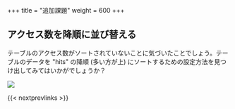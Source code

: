 +++
title = "追加課題"
weight = 600
+++

## アクセス数を降順に並び替える

テーブルのアクセス数がソートされていないことに気づいたことでしょう。テーブルのデータを "hits" の降順 (多い方が上) にソートするための設定方法を見つけ出してみてはいかがでしょうか？

![](./viewer2.png)

{{< nextprevlinks >}}